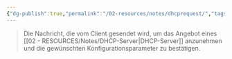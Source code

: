 ```yaml
---
{"dg-publish":true,"permalink":"/02-resources/notes/dhcprequest/","tags":["netzwerk/protocol"],"noteIcon":""}
---
```


>Die Nachricht, die vom Client gesendet wird, um das Angebot eines [[02 - RESOURCES/Notes/DHCP-Server\|DHCP-Server]] anzunehmen und die gewünschten Konfigurationsparameter zu bestätigen.